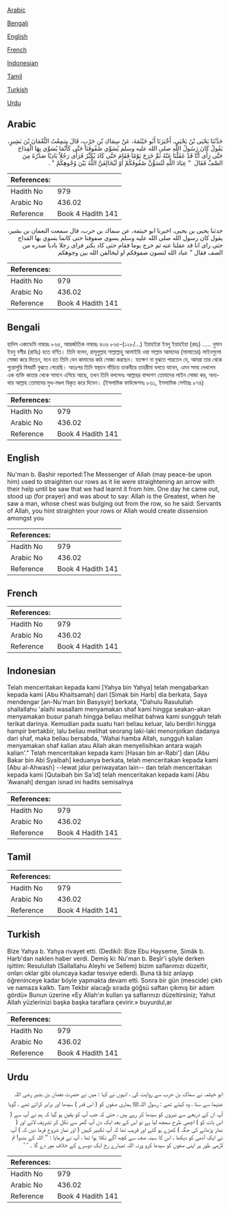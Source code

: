 [Arabic](#arabic)

[Bengali](#bengali)

[English](#english)

[French](#french)

[Indonesian](#indonesian)

[Tamil](#tamil)

[Turkish](#turkish)

[Urdu](#urdu)

## Arabic


<div dir="rtl" lang="ar" style={{fontSize:'larger',backgroundColor:'#f8f9fa',padding:20}}>
حَدَّثَنَا يَحْيَى بْنُ يَحْيَى، أَخْبَرَنَا أَبُو خَيْثَمَةَ، عَنْ سِمَاكِ بْنِ حَرْبٍ، قَالَ سَمِعْتُ النُّعْمَانَ بْنَ بَشِيرٍ، يَقُولُ كَانَ رَسُولُ اللَّهِ صلى الله عليه وسلم يُسَوِّي صُفُوفَنَا حَتَّى كَأَنَّمَا يُسَوِّي بِهَا الْقِدَاحَ حَتَّى رَأَى أَنَّا قَدْ عَقَلْنَا عَنْهُ ثُمَّ خَرَجَ يَوْمًا فَقَامَ حَتَّى كَادَ يُكَبِّرُ فَرَأَى رَجُلاً بَادِيًا صَدْرُهُ مِنَ الصَّفِّ فَقَالَ ‏ "‏ عِبَادَ اللَّهِ لَتُسَوُّنَّ صُفُوفَكُمْ أَوْ لَيُخَالِفَنَّ اللَّهُ بَيْنَ وُجُوهِكُمْ ‏"‏ ‏.‏
</div>
<div style={{backgroundColor:'#f8f9fa',padding:20, marginBottom: 10}}><table> <thead> <tr> <th>References:</th> <th></th> </tr> </thead> <tbody><tr><td>Hadith No</td><td>979</td></tr><tr><td>Arabic No</td><td>436.02</td></tr><tr><td>Reference</td><td>Book 4 Hadith 141</td></tr></tbody></table></div>


<div dir="rtl" lang="ar" style={{fontSize:'larger',backgroundColor:'#f8f9fa',padding:20}}>
حدثنا يحيى بن يحيى، اخبرنا ابو خيثمة، عن سماك بن حرب، قال سمعت النعمان بن بشير، يقول كان رسول الله صلى الله عليه وسلم يسوي صفوفنا حتى كانما يسوي بها القداح حتى راى انا قد عقلنا عنه ثم خرج يوما فقام حتى كاد يكبر فراى رجلا باديا صدره من الصف فقال " عباد الله لتسون صفوفكم او ليخالفن الله بين وجوهكم
</div>
<div style={{backgroundColor:'#f8f9fa',padding:20, marginBottom: 10}}><table> <thead> <tr> <th>References:</th> <th></th> </tr> </thead> <tbody><tr><td>Hadith No</td><td>979</td></tr><tr><td>Arabic No</td><td>436.02</td></tr><tr><td>Reference</td><td>Book 4 Hadith 141</td></tr></tbody></table></div>

## Bengali


<div dir="ltr" lang="bn" style={{fontSize:'larger',backgroundColor:'#f8f9fa',padding:20}}>
হাদিস একাডেমি নাম্বারঃ ৮৬৫, আন্তর্জাতিক নাম্বারঃ ৪৩৬ ৮৬৫-(১২৮/...) ইয়াহইয়া ইবনু ইয়াহইয়া (রহঃ) ..... নুমান ইবনু বশীর (রাযিঃ) হতে বর্ণিত। তিনি বলেন, রাসূলুল্লাহ সাল্লাল্লাহু আলাইহি ওয়া সাল্লাম আমাদের (সালাতের) লাইনগুলো সোজা করে দিতেন, মনে হত তিনি যেন কামানের কাঠ সোজা করছেন। যতক্ষণ না বুঝতে পারতেন যে, আমরা তার থেকে পুরোপুরি বিষয়টি বুঝতে পেরেছি। অতঃপর তিনি স্বস্থানে দাঁড়িয়ে তাকবীরে তাহরীমা বলতে যাবেন, এমন সময় দেখলেন এক ব্যক্তি কাতার থেকে সামনে এগিয়ে আছে, তখন তিনি বললেনঃ আল্লাহর বান্দাগণ তোমাদের লাইন সোজা কর, অন্যথায় আল্লাহ তোমাদের মুখ-মণ্ডল বিকৃত করে দিবেন। (ইসলামিক ফাউন্ডেশনঃ ৮৬১, ইসলামিক সেন্টারঃ ৮৭৪)
</div>
<div style={{backgroundColor:'#f8f9fa',padding:20, marginBottom: 10}}><table> <thead> <tr> <th>References:</th> <th></th> </tr> </thead> <tbody><tr><td>Hadith No</td><td>979</td></tr><tr><td>Arabic No</td><td>436.02</td></tr><tr><td>Reference</td><td>Book 4 Hadith 141</td></tr></tbody></table></div>

## English


<div dir="ltr" lang="en" style={{fontSize:'larger',backgroundColor:'#f8f9fa',padding:20}}>
Nu'man b. Bashir reported:The Messenger of Allah (may peace-be upon him) used to straighten our rows as it lie were straightening an arrow with their help until be saw that we had learnt it from him. One day he came out, stood up (for prayer) and was about to say: Allah is the Greatest, when he saw a man, whose chest was bulging out from the row, so he said: Servants of Allah, you hint straighten your rows or Allah would create dissension amongst you
</div>
<div style={{backgroundColor:'#f8f9fa',padding:20, marginBottom: 10}}><table> <thead> <tr> <th>References:</th> <th></th> </tr> </thead> <tbody><tr><td>Hadith No</td><td>979</td></tr><tr><td>Arabic No</td><td>436.02</td></tr><tr><td>Reference</td><td>Book 4 Hadith 141</td></tr></tbody></table></div>

## French


<div dir="ltr" lang="fr" style={{fontSize:'larger',backgroundColor:'#f8f9fa',padding:20}}>

</div>
<div style={{backgroundColor:'#f8f9fa',padding:20, marginBottom: 10}}><table> <thead> <tr> <th>References:</th> <th></th> </tr> </thead> <tbody><tr><td>Hadith No</td><td>979</td></tr><tr><td>Arabic No</td><td>436.02</td></tr><tr><td>Reference</td><td>Book 4 Hadith 141</td></tr></tbody></table></div>

## Indonesian


<div dir="ltr" lang="id" style={{fontSize:'larger',backgroundColor:'#f8f9fa',padding:20}}>
Telah menceritakan kepada kami [Yahya bin Yahya] telah mengabarkan kepada kami [Abu Khaitsamah] dari [Simak bin Harb] dia berkata, Saya mendengar [an-Nu'man bin Basysyir] berkata, "Dahulu Rasulullah shallallahu 'alaihi wasallam menyamakan shaf kami hingga seakan-akan menyamakan busur panah hingga beliau melihat bahwa kami sungguh telah terikat darinya. Kemudian pada suatu hari beliau keluar, lalu berdiri hingga hampir bertakbir, lalu beliau melihat seorang laki-laki menonjolkan dadanya dari shaf, maka beliau bersabda, 'Wahai hamba Allah, sungguh kalian menyamakan shaf kalian atau Allah akan menyelisihkan antara wajah kalian'." Telah menceritakan kepada kami [Hasan bin ar-Rabi'] dan [Abu Bakar bin Abi Syaibah] keduanya berkata, telah menceritakan kepada kami [Abu al-Ahwash] --lewat jalur periwayatan lain-- dan telah menceritakan kepada kami [Qutaibah bin Sa'id] telah menceritakan kepada kami [Abu 'Awanah] dengan isnad ini hadits semisalnya
</div>
<div style={{backgroundColor:'#f8f9fa',padding:20, marginBottom: 10}}><table> <thead> <tr> <th>References:</th> <th></th> </tr> </thead> <tbody><tr><td>Hadith No</td><td>979</td></tr><tr><td>Arabic No</td><td>436.02</td></tr><tr><td>Reference</td><td>Book 4 Hadith 141</td></tr></tbody></table></div>

## Tamil


<div dir="ltr" lang="ta" style={{fontSize:'larger',backgroundColor:'#f8f9fa',padding:20}}>

</div>
<div style={{backgroundColor:'#f8f9fa',padding:20, marginBottom: 10}}><table> <thead> <tr> <th>References:</th> <th></th> </tr> </thead> <tbody><tr><td>Hadith No</td><td>979</td></tr><tr><td>Arabic No</td><td>436.02</td></tr><tr><td>Reference</td><td>Book 4 Hadith 141</td></tr></tbody></table></div>

## Turkish


<div dir="ltr" lang="tr" style={{fontSize:'larger',backgroundColor:'#f8f9fa',padding:20}}>
Bize Yahya b. Yahya rivayet etti. (Dediki): Bize Ebu Hayseme, Simâk b. Harb'dan naklen haber verdi. Demiş ki: Nu'man b. Beşîr'i şöyle derken işittim: Resulullah (Sallallahu Aleyhi ve Sellem) bizim saflarımızı düzeltir, onları oklar gibi oluncaya kadar tesviye ederdi. Buna tâ biz anlayıp öğreninceye kadar böyle yapmakta devam etti. Sonra bir gün (mescide) çıktı ve namaza kalktı. Tam Tekbir alacağı sırada göğsü saftan çıkmış bir adam gördü» Bunun üzerine «Ey Allah'ın kulları ya saflarınızı düzeltirsiniz; Yahut Allah yüzlerinizi başka başka taraflara çevirir.» buyurdul,ar
</div>
<div style={{backgroundColor:'#f8f9fa',padding:20, marginBottom: 10}}><table> <thead> <tr> <th>References:</th> <th></th> </tr> </thead> <tbody><tr><td>Hadith No</td><td>979</td></tr><tr><td>Arabic No</td><td>436.02</td></tr><tr><td>Reference</td><td>Book 4 Hadith 141</td></tr></tbody></table></div>

## Urdu


<div dir="rtl" lang="ur" style={{fontSize:'larger',backgroundColor:'#f8f9fa',padding:20}}>
ابو خیثمہ نے سماک بن حرب سے روایت کی ، انہوں نے کہا : میں نے حضرت نعمان بن بشیر رضی اللہ عنہما سے سنا ، وہ کہتے تھے : رسول اللہﷺ ہماری صفوں کو ( اس قدر ) سیدھا اور برابر کراتے تھے ، گویا آپ ان کے ذریعے سے تیروں کو سیدھا کر رہے ہیں ، حتیٰ کہ جب آپ کو یقین ہو گیا کہ ہم نے آپ سے ( اس بات کو ) اچھی طرح سمجھ لیا ہے تو اس کے بعد ایک دن آپ گھر سے نکل کر تشریف لائے اور ( نماز پڑھانے کی جگہ ) کھڑے ہو گئے اور قریب تھا کہ آپ تکبیر کہیں ( اور نماز شروع فرما دیں کہ ) آپ نے ایک آدمی کو دیکھا ، اس کا سینہ صف سے کچھ آگے نکلا ہوا تھا ، آپ نے فرمایا : ’’ اللہ کے بندو! تم لازمی طور پر اپنی صفوں کو سیدھا کرو ورنہ اللہ تمہارے رخ ایک دوسرے کے خلاف مور دے گا ۔ ‘ ‘
</div>
<div style={{backgroundColor:'#f8f9fa',padding:20, marginBottom: 10}}><table> <thead> <tr> <th>References:</th> <th></th> </tr> </thead> <tbody><tr><td>Hadith No</td><td>979</td></tr><tr><td>Arabic No</td><td>436.02</td></tr><tr><td>Reference</td><td>Book 4 Hadith 141</td></tr></tbody></table></div>